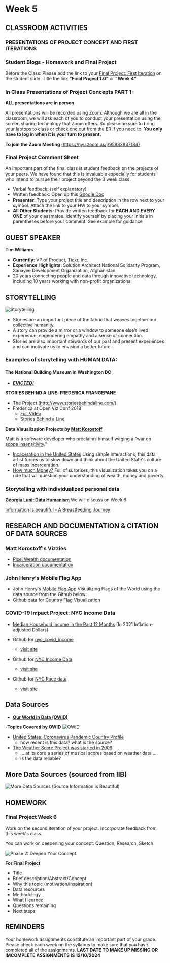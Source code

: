 # Week 5

<!-- ## MORE LINKS ON MEMORIALIZATION

- https://www.nytimes.com/2021/05/21/nyregion/nyc-virus-memorials.html
- https://covidmemorial.online/
- https://metro.co.uk/2021/10/30/memorials-created-around-the-world-for-those-who-have-died-in-pandemic-15514162/
- https://www.theverge.com/2021/6/5/22520169/memorials-to-honor-covid-19-dead-begin-to-take-shape
- https://www.usnews.com/news/best-states/washington-dc/articles/2021-10-30/covid-19-memorial-creators-reflect-as-world-nears-5m-deaths

## "DATA HUMANISM": Giorgia Lupi
We will explore the concept of "Data Humanism" by examining the philosophy and work of noted data artist Giorgia Lupi
- http://giorgialupi.com/ -->

## CLASSROOM ACTIVITIES

### PRESENTATIONS OF PROJECT CONCEPT AND FIRST ITERATIONS

### Student Blogs - Homework and Final Project

Before the Class: Please add the link to your [Final Project: First Iteration](https://docs.google.com/presentation/d/1NVSOgGxW6BMEdycfTfxMvEv8SQU1lIrzWNOBSlW_Y-g/edit#slide=id.g30f7365744f_0_0) on the student slide. Title the link **"Final Project 1.0"** or **"Week 4"**

### In Class Presentations of Project Concepts PART 1:

**ALL presentations are in person**

All presentations will be recorded using Zoom. Although we are all in the classroom, we will ask each of you to conduct your presentation using the screen sharing technology that Zoom offers. So please be sure to bring your laptops to class or check one out from the ER if you need to. **You only have to log in when it is your turn to present.**

**To join the Zoom Meeting**
[(https://nyu.zoom.us/j/95882837184)](https://nyu.zoom.us/j/95882837184)

### Final Project Comment Sheet

An important part of the final class is student feedback on the projects of your peers. We have found that this is invaluable especially for students who intend to pursue their project beyond the 3 week class.

- Verbal feedback: (self explanatory)
- Written feedback:
  Open up this [Google Doc](https://docs.google.com/document/d/17F1_pS7HJQOujhVinWIkOIk8IqMt7bbSMM3vYMiy9CM/edit?usp=sharing)
- **Presenter**: Type your project title and description in the row next to your symbol. Attach the link to your HW to your symbol.
- **All Other Students**: Provide written feedback for **EACH AND EVERY ONE** of your classmates. Identify yourself by placing your initials in parentheses before your comment. See example for guidance

## GUEST SPEAKER

**Tim Williams**

- **Currently:** VP of Product, [Tickr, Inc](https://tickr.com).
- **Experience Highlights:** Solution Architect National Solidarity Program, Sanayee Development Organization, Afghanistan
- 20 years connecting people and data through innovative technology, including 10 years working with non-profit organizations

## STORYTELLING

![Storytelling](https://github.com/jht9629-nyu/covid-19-data-stories-2024/blob/main/Images/Storytelling.png)

- Stories are an important piece of the fabric that weaves together our collective humanity.
- A story can provide a mirror or a window to someone else’s lived experience, engendering empathy and a sense of connection.
- Stories are also important stewards of our past and present experiences and can motivate us to envision a better future.

### Examples of storytelling with HUMAN DATA:

#### The National Building Museum in Washington DC

- ***[EVICTED!](https://nbm.org/exhibitions/evicted/)***


**STORIES BEHIND A LINE: FREDERICA FRANGEPANE**

- The Project (http://www.storiesbehindaline.com/)
- Frederica at Open Viz Conf 2018
  - [Full Video](https://www.youtube.com/watch?v=AloL4SuRdA4)
  - [Stories Behind a Line](https://www.youtube.com/watch?t=1094&v=AloL4SuRdA4)

**Data Visualization Projects by [Matt Korostoff](https://mkorostoff.github.io/)**

Matt is a software developer who proclaims himself waging a "war on [scope insensitivity](https://www.lesswrong.com/posts/2ftJ38y9SRBCBsCzy/scope-insensitivity)."

- [Incaceration in the United States](https://mkorostoff.github.io/incarceration-in-real-numbers/) Using simple interactions, this data artist forces us to slow down and think about the United State's culture of mass incarceration.
- [How much Money?](https://mkorostoff.github.io/1-pixel-wealth/) Full of surprises, this visualization takes you on a ride that will question your understanding of wealth, money and poverty.

### Storytelling with individualized personal data

**[Georgia Lupi: Data Humanism](https://giorgialupi.com/)** We will discuss on Week 6

[Information Is beautiful - A Breastfeeding Journey](https://public.tableau.com/app/profile/louise.shorten/viz/InformationisBeautiful-ABreastfeedingJourney/ABreastfeedingJourney)

## RESEARCH AND DOCUMENTATION & CITATION OF DATA SOURCES

### Matt Korostoff's Vizzies

- [Pixel Wealth documentation](https://github.com/MKorostoff/1-pixel-wealth/blob/master/README.md)
- [Incarceration documentation](https://github.com/MKorostoff/incarceration-in-real-numbers/blob/master/README.md)

### John Henry's Mobile Flag App

- John Henry's [Mobile Flag App](https://github.com/molab-itp/99-Flag-Flow) Visualizing Flags of the World using the data source from the Github below:
- Github data for [Country Flag Visualization](https://github.com/linssen/country-flag-icons/tree/master)

### COVID-19 Impact Project: NYC Income Data

- [Median Household Income in the Past 12 Months](https://censusreporter.org/data/map/?table=B19013&geo_ids=04000US36,860|04000US36&primary_geo_id=04000US36#column|B19013001,sumlev|860) (In 2021 Inflation-adjusted Dollars)

- Github for [nyc_covid_income](https://github.com/leey611/nyc_covid_income)
  - [visit site](https://leey611.github.io/nyc_covid_income/)
- Github for [NYC Income Data](https://github.com/leey611/nyc-covid-map)
  - [visit site](https://leey611.github.io/nyc-covid-map/)
- Github for [NYC Race data](https://github.com/isZhiyangWang/nyc-covid-map)
  - [visit site](https://iszhiyang.com/nyc-covid-map/)

## Data Sources
- **[Our World in Data (OWID)](https://ourworldindata.org/)**
  
-**Topics Covered by OWID**
  ![OWID](https://github.com/jht9629-nyu/covid-19-data-stories-2024/blob/main/Images/TopicsCoveredByOWID.png)
- [United States: Coronavirus Pandemic Country Profile](https://ourworldindata.org/coronavirus/country/united-states)
  - how recent is this data? what is the source?
- [The Weather Score Project was started in 2009](https://www.nathaliemiebach.com/work/changing-weather)
  - ... at its core a series of musical scores based on weather data ...
  - is the data reliable?
## More Data Sources (sourced from IIB)
![More Data Sources](https://github.com/jht9629-nyu/covid-19-data-stories-2024/blob/main/Images/DataSources.png) (Source Information is Beautiful)

## HOMEWORK

### Final Project Week 6

Work on the second iteration of your project. Incorporate feedback from this week's class.

You can work on deepening your concept: Question, Research, Sketch

![Phase 2: Deepen Your Concept](https://github.com/jht9629-nyu/covid-19-data-stories-2024/blob/main/Images/Framework_for_Creating_Data_Story.png)


**For Final Project**
- Title
- Brief description/Abstract/Concept
- Why this topic (motivation/inspiration)
- Data resources
- Methodology
- What I learned
- Questions remaining
- Next steps

## REMINDERS

Your homework assignments constitute an important part of your grade. Please check each week on the syllabus to make sure that you have completed all of the assignments. **LAST DATE TO MAKE UP MISSING OR IMCOMPLETE ASSIGNMENTS IS 12/10/2024**

<!-- ## CLASSROOM GUEST

Our classroom will be visited by [Tyler Peppel](https://www.linkedin.com/in/tylerpeppel/), an entrepreneur in the data visualization business who is interested in the COVID-19 Impact Project.

## EVALUATIONS:

The final evaluations for the course are due today 03/21/2022. You will be given some time after the presentations to complete your evaluations. Evaluations are confidential and help us to improve on the course. Thank you in advance for your feedback. -->

